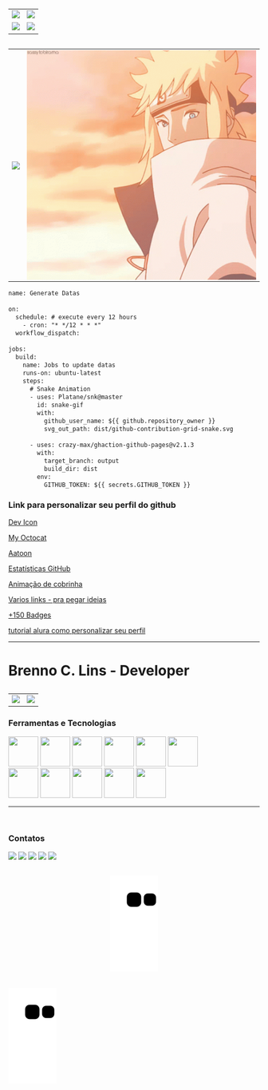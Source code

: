 
<table width="100%" border="0">
  <tr>
    <td>
      <img src="https://github-readme-stats.vercel.app/api?username=brennoclins&count_private=true" />
    </td>
    <td>
      <img src="https://github-readme-stats.vercel.app/api?username=brennoclins&count_private=false" />
    </td>
  </tr>
  <tr>
    <td>
      <img src="https://github-readme-stats.vercel.app/api/pin/?username=brennoclins&repo=cafe-vovit" />
    </td>
    <td>
      <img src="https://github-readme-stats.vercel.app/api/pin/?username=brennoclins&repo=bclmoney" />
    </td>
  </tr>
</table>

##

<table width="100%">
  <tr>
    <td>
      <img
        align="center"
        src="https://github-readme-streak-stats.herokuapp.com?user=brennoclins&theme=aura&hide_border=true&date_format=j%20M%5B%20Y%5D"
      />
    </td>
    <td>
      <img width="100%" align="center" src="./assets/minato-namikaze-naruto.gif" alt="Brenno C. Lins" />
    </td>
  </tr>
</table>


```
name: Generate Datas

on:
  schedule: # execute every 12 hours
    - cron: "* */12 * * *"
  workflow_dispatch:

jobs:
  build:
    name: Jobs to update datas
    runs-on: ubuntu-latest
    steps:
      # Snake Animation
      - uses: Platane/snk@master
        id: snake-gif
        with:
          github_user_name: ${{ github.repository_owner }}
          svg_out_path: dist/github-contribution-grid-snake.svg

      - uses: crazy-max/ghaction-github-pages@v2.1.3
        with:
          target_branch: output
          build_dir: dist
        env:
          GITHUB_TOKEN: ${{ secrets.GITHUB_TOKEN }}
```


### Link para personalizar seu perfil do github

[Dev Icon](https://devicon.dev/)

[My Octocat](https://myoctocat.com/)

[Aatoon](https://avatoon.me/)

[Estatísticas GitHub](https://github.com/anuraghazra/github-readme-stats)

[Animação de cobrinha](https://github.com/Platane/snk)

[Varios links - pra pegar ideias](https://github.com/abhisheknaiidu/awesome-github-profile-readme#code-mode-)

[+150 Badges](https://dev.to/envoy_/150-badges-for-github-pnk)

[tutorial alura como personalizar seu perfil](https://www.alura.com.br/artigos/como-criar-um-readme-para-seu-perfil-github) 


---------------------------------------------------------------------------------

# Brenno C. Lins - Developer

##
<table width="100%" border="0">
  <tr>
    <td>
      <img height="180em" src="https://github-readme-stats.vercel.app/api?username=brennoclins&show_icons=true&theme=dracula&include_all_commits=true&count_private=true"/>
    </td>
    <td>
      <a href="https://github.com/brennoclins">
      <img height="180em" src="https://github-readme-stats.vercel.app/api/top-langs/?username=brennoclins&layout=compact&langs_count=9&theme=dracula&custom_title=Linguagens mais usadas"/>
    </td>
    
  </tr>
</table>



### Ferramentas e Tecnologias

<div>
  <img src="https://cdn.jsdelivr.net/gh/devicons/devicon/icons/react/react-original-wordmark.svg"  width="60" height="60" />
  <img src="https://cdn.jsdelivr.net/gh/devicons/devicon/icons/nodejs/nodejs-original-wordmark.svg"  width="60" height="60" />
  <img src="https://cdn.jsdelivr.net/gh/devicons/devicon/icons/typescript/typescript-original.svg"  width="60" height="60" />
  <img src="https://cdn.jsdelivr.net/gh/devicons/devicon/icons/javascript/javascript-original.svg"  width="60" height="60" />
  <img src="https://cdn.jsdelivr.net/gh/devicons/devicon/icons/html5/html5-original-wordmark.svg"  width="60" height="60" />
  <img src="https://cdn.jsdelivr.net/gh/devicons/devicon/icons/css3/css3-original-wordmark.svg"  width="60" height="60" />
</div>
<div>
  <img src="https://cdn.jsdelivr.net/gh/devicons/devicon/icons/sass/sass-original.svg"  width="60" height="60" />
  <img src="https://cdn.jsdelivr.net/gh/devicons/devicon/icons/postgresql/postgresql-original-wordmark.svg"  width="60" height="60" />
  <img src="https://cdn.jsdelivr.net/gh/devicons/devicon/icons/mongodb/mongodb-original-wordmark.svg"  width="60" height="60" />
  <img src="https://cdn.jsdelivr.net/gh/devicons/devicon/icons/azure/azure-original-wordmark.svg"  width="60" height="60" />
  <img src="https://cdn.jsdelivr.net/gh/devicons/devicon/icons/docker/docker-original-wordmark.svg"  width="60" height="60" />
</table>

<br>
<hr>
<br>


### Contatos
<div>
  <a href="https://www.youtube.com/seu-canal-youtube-aqui" target="_blank"><img src="https://img.shields.io/badge/YouTube-FF0000?style=for-the-badge&logo=youtube&logoColor=white" target="_blank"></a>
  <a href="https://instagram.com/devmeditation" target="_blank"><img src="https://img.shields.io/badge/-Instagram-%23E4405F?style=for-the-badge&logo=instagram&logoColor=white" target="_blank"></a>
  <a href="https://www.twitch.tv/bclst" target="_blank"><img src="https://img.shields.io/badge/Twitch-9146FF?style=for-the-badge&logo=twitch&logoColor=white" target="_blank"></a>
  <a href = "mailto:contato@bcl-st.com.br"><img src="https://img.shields.io/badge/Gmail-D14836?style=for-the-badge&logo=gmail&logoColor=white" target="_blank"></a>
  <a href="https://www.linkedin.com/in/brennoclin" target="_blank"><img src="https://img.shields.io/badge/-LinkedIn-%230077B5?style=for-the-badge&logo=linkedin&logoColor=white" target="_blank"></a>   
</div>

##

<div align="center">
  <img src="https://github.com/brennoclins/brennoclins/blob/output/github-contribution-grid-snake2.svg" />
</div>

##

![snake animation](https://github.com/brennoclins/brennoclins/blob/output/github-contribution-grid-snake2.svg)

